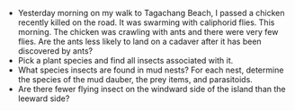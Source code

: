 <!--
.. title: Research project ideas
.. slug: research-project-ideas
.. date: 2021-08-22 19:27:04 UTC+10:00
.. tags:
.. category:
.. link:
.. description:
.. type: text
-->

* Yesterday morning on my walk to Tagachang Beach, I passed a chicken recently killed on the road. It was swarming with caliphorid flies. This morning. The chicken was crawling with ants and there were very few flies. Are the ants less likely to land on a cadaver after it has been discovered by ants?
* Pick a plant species and find all insects associated with it.
* What species insects are found in mud nests? For each nest, determine the species of the mud dauber, the prey items, and parasitoids.
* Are there fewer flying insect on the windward side of the island than the leeward side?
